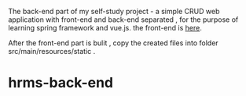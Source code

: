   The back-end part of my self-study project - a simple CRUD web application with front-end and back-end separated , for the purpose of learning spring framework and vue.js.  the front-end is [here](https://github.com/songliansheng/hrms-front-end).
  
  After the front-end part is bulit , copy the created files into folder src/main/resources/static .
# hrms-back-end
 
